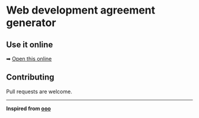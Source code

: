 # Web development agreement generator

## Use it online

➡ [Open this online](https://khank8476.github.io/wda-generator)

## Contributing

Pull requests are welcome.

---

**Inspired from [ooo](https://github.com/verlok/ooo)**
